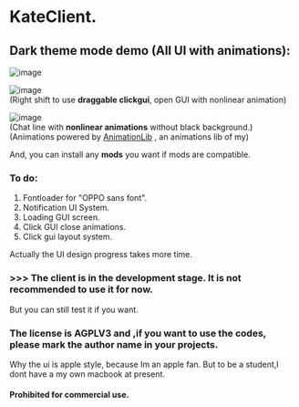   # KateClient.
## Dark theme mode demo  (All UI with animations):       
![image](https://user-images.githubusercontent.com/47351250/161268871-2dea5bf0-0008-4575-a8c9-0e26c3e9278b.png)     

![image](https://user-images.githubusercontent.com/47351250/161271090-3ab4b32b-eff2-4694-b96d-a4ea6e4d2e80.png)    
(Right shift to use **draggable clickgui**, open GUI with nonlinear animation)  

![image](https://user-images.githubusercontent.com/47351250/161271248-21d89261-a13d-4aae-8d6e-23650dd0fcc8.png)    
(Chat line with **nonlinear animations** without black background.)   
(Animations powered by [AnimationLib](https://github.com/itscola/AnimationLib]) , an animations lib of my)

And, you can install any **mods** you want if mods are compatible.

### To do:
1. Fontloader for "OPPO sans font".    
2. Notification UI System.   
3. Loading GUI screen.   
4. Click GUI close animations.
5. Click gui layout system.

Actually the UI design progress takes more time.

### >>> The client is in the development stage. It is not recommended to use it for now.
But you can still test it if you want.

### The license is AGPLV3 and ,if you want to use the codes, please mark the author name in your projects.
Why the ui is apple style, because Im an apple fan.   But to be a student,I dont have a my own macbook at present.       

#### Prohibited for commercial use.
